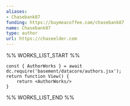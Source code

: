 ```yaml
---
aliases:
- Chasebank87
funding: https://buymeacoffee.com/chasebank87
name: Chasebank87
type: author
url: https://chaseelder.com
---
```



%% WORKS_LIST_START %%

```datacorejsx
const { AuthorWorks } = await dc.require('basement/datacore/authors.jsx');
return function View() {
    return <AuthorWorks/>
}
```
%% WORKS_LIST_END %%